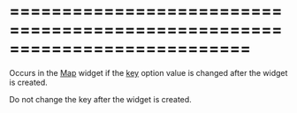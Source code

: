===========================================================================
===========================================================================

<!--shortDescription-->
Occurs in the [Map](/Documentation/ApiReference/UI_Widgets/dxMap/) widget if the [key](/Documentation/ApiReference/UI_Widgets/dxMap/Configuration/key/) option value is changed after the widget is created.
<!--/shortDescription-->

<!--fullDescription-->
Do not change the key after the widget is created.
<!--/fullDescription-->
